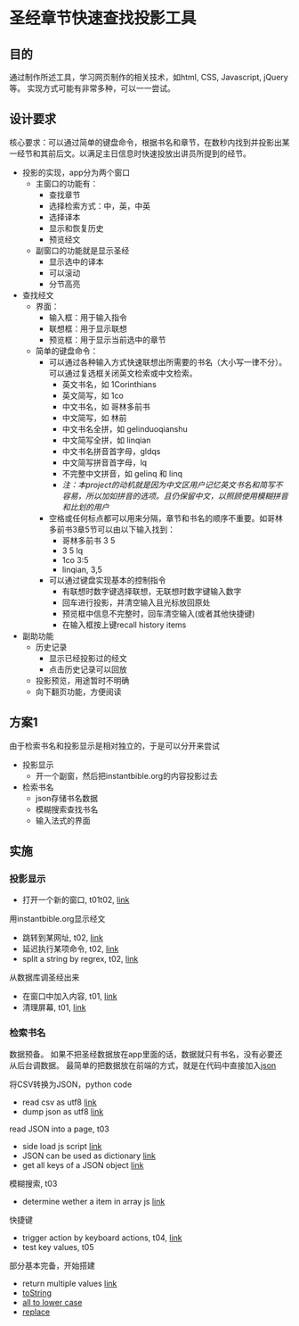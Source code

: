 # 圣经章节快速查找投影工具

## 目的
通过制作所述工具，学习网页制作的相关技术，如html, CSS, Javascript, jQuery等。
实现方式可能有非常多种，可以一一尝试。

## 设计要求
核心要求：可以通过简单的键盘命令，根据书名和章节，在数秒内找到并投影出某一经节和其前后文。以满足主日信息时快速投放出讲员所提到的经节。
- 投影的实现，app分为两个窗口
    - 主窗口的功能有：
        - 查找章节
        - 选择检索方式：中，英，中英
        - 选择译本
        - 显示和恢复历史
        - 预览经文
    - 副窗口的功能就是显示圣经
        - 显示选中的译本
        - 可以滚动
        - 分节高亮
- 查找经文
    - 界面：
        - 输入框：用于输入指令
        - 联想框：用于显示联想
        - 预览框：用于显示当前选中的章节
    - 简单的键盘命令：
        - 可以通过各种输入方式快速联想出所需要的书名（大小写一律不分）。可以通过复选框关闭英文检索或中文检索。
            - 英文书名，如 1Corinthians 
            - 英文简写，如 1co
            - 中文书名，如 哥林多前书
            - 中文简写，如 林前
            - 中文书名全拼，如 gelinduoqianshu
            - 中文简写全拼，如 linqian
            - 中文书名拼音首字母，gldqs
            - 中文简写拼音首字母，lq
            - 不完整中文拼音，如 gelinq 和 linq
            - *注：本project的动机就是因为中文区用户记忆英文书名和简写不容易，所以加如拼音的选项。且仍保留中文，以照顾使用模糊拼音和比划的用户*
        - 空格或任何标点都可以用来分隔，章节和书名的顺序不重要。如哥林多前书3章5节可以由以下输入找到：
            - 哥林多前书 3 5
            - 3 5 lq
            - 1co 3:5
            - linqian, 3,5
        - 可以通过键盘实现基本的控制指令
            - 有联想时数字键选择联想，无联想时数字键输入数字
            - 回车进行投影，并清空输入且光标放回原处
            - 预览框中信息不完整时，回车清空输入(或者其他快捷键)
            - 在输入框按上键recall history items
- 副助功能
    - 历史记录
        - 显示已经投影过的经文
        - 点击历史记录可以回放
    - 投影预览，用途暂时不明确
    - 向下翻页功能，方便阅读

## 方案1
由于检索书名和投影显示是相对独立的，于是可以分开来尝试
- 投影显示
    - 开一个副窗，然后把instantbible.org的内容投影过去
- 检索书名
    - json存储书名数据
    - 模糊搜索查找书名
    - 输入法式的界面

## 实施

### 投影显示
- 打开一个新的窗口, t01t02, [link](https://www.w3schools.com/jsref/met_win_open.asp)

用instantbible.org显示经文
- 跳转到某网址, t02, [link](https://stackoverflow.com/a/506004)
- 延迟执行某项命令, t02, [link](https://www.w3schools.com/jsref/met_win_settimeout.asp)
- split a string by regrex, t02, [link](https://stackoverflow.com/a/10346754)

从数据库调圣经出来
- 在窗口中加入内容, t01, [link](https://www.w3schools.com/jsref/met_document_createelement.asp)
- 清理屏幕, t01, [link](https://stackoverflow.com/a/9967560)

### 检索书名
数据预备。
如果不把圣经数据放在app里面的话，数据就只有书名，没有必要还从后台调数据。
最简单的把数据放在前端的方式，就是在代码中直接加入[json](https://www.w3schools.com/js/js_json.asp)

将CSV转换为JSON，python code
- read csv as utf8 [link](https://stackoverflow.com/a/14786752)
- dump json as utf8 [link](https://stackoverflow.com/a/18337754)

read JSON into a page, t03
- side load js script [link](https://www.w3schools.com/js/js_whereto.asp)
- JSON can be used as dictionary [link](https://www.w3schools.com/js/js_json_objects.asp)
- get all keys of a JSON object [link](https://stackoverflow.com/a/46009173)

模糊搜索, t03
- determine wether a item in array js [link](https://stackoverflow.com/a/2555311)

快捷键
- trigger action by keyboard actions, t04, [link](https://www.w3schools.com/howto/howto_js_trigger_button_enter.asp)
- test key values, t05

部分基本完备，开始搭建
- return multiple values [link](https://stackoverflow.com/a/2917186)
- [toString](https://www.w3schools.com/jsref/jsref_tostring_number.asp)
- [all to lower case](https://www.quora.com/How-do-you-convert-a-string-to-lowercase-in-JavaScript)
- [replace](https://www.w3schools.com/jsref/jsref_replace.asp)